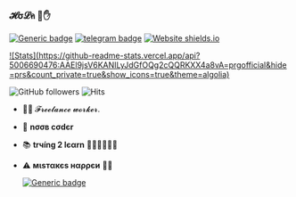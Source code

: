 ### 𝓗σ𝓛ค  💜✋

[![Generic badge](https://img.shields.io/badge/REACHME-@-<COLOR>.svg)](https://github.com/prgofficial) [![telegram badge](https://img.shields.io/badge/🅼คгςยรㅤ🅷๏ɭɭ๏ฬคY-30302f?style=flat&logo=telegram)](https://telegram.dog/prgofficial) [![Website shields.io](https://img.shields.io/website-up-down-green-red/http/shields.io.svg)](https://visi.tk/prgofficial)

[![Stats](https://github-readme-stats.vercel.app/api? 5006690476:AAEl9jsV6KANILyJdGfOQg2cQQRKXX4a8vA=prgofficial&hide=prs&count_private=true&show_icons=true&theme=algolia)](https://github.com/anuraghazra/github-readme-stats)


                
![GitHub followers](https://img.shields.io/github/followers/prgofficial?style=social)     ![Hits](https://hits.seeyoufarm.com/api/count/incr/badge.svg?url=https://github.com/prgofficial/)

- 👨‍💼 𝓕𝓻𝓮𝓮𝓵𝓪𝓷𝓬𝓮  𝔀𝓸𝓻𝓴𝓮𝓻.
- 🌚 <b>nσσв cσdєr</b>
- 📚 <b>trчíng 2 lєαrn</b> 🚶🏻‍♂️🚶🏻‍♂️
- ⚠️ <b>мιѕтαкєѕ нαρρєи</b> 🤷‍♂️

  [![Generic badge](https://img.shields.io/badge/AnyㅤDσυႦƚʂ..ㅤping@-TroJanzSupport-RED.svg)](https://telegram.dog/TroJanzSupport)
